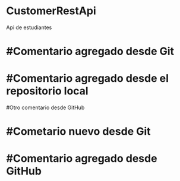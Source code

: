 # CustomerRestApi
Api de estudiantes


#Comentario agregado desde Git
=======

#Comentario agregado desde el repositorio local
=======

#Otro comentario desde GitHub


#Cometario nuevo desde Git
=======

#Comentario agregado desde GitHub
========

